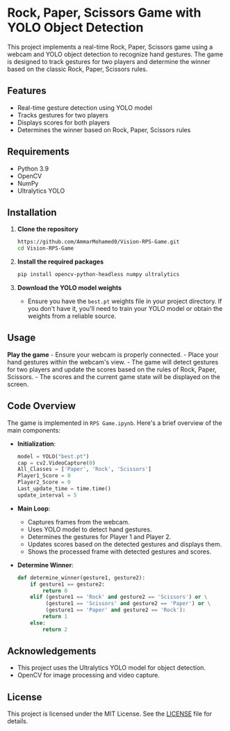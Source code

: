 # Rock, Paper, Scissors Game with YOLO Object Detection

This project implements a real-time Rock, Paper, Scissors game using a webcam and YOLO object detection to recognize hand gestures. The game is designed to track gestures for two players and determine the winner based on the classic Rock, Paper, Scissors rules.

## Features

- Real-time gesture detection using YOLO model
- Tracks gestures for two players
- Displays scores for both players
- Determines the winner based on Rock, Paper, Scissors rules

## Requirements

- Python 3.9
- OpenCV
- NumPy
- Ultralytics YOLO

## Installation

1. **Clone the repository**
    ```bash
    https://github.com/AmmarMohamed0/Vision-RPS-Game.git
    cd Vision-RPS-Game
    ```

2. **Install the required packages**
    ```bash
    pip install opencv-python-headless numpy ultralytics
    ```

3. **Download the YOLO model weights**
    - Ensure you have the `best.pt` weights file in your project directory. If you don't have it, you'll need to train your YOLO model or obtain the weights from a reliable source.

## Usage


   **Play the game**
    - Ensure your webcam is properly connected.
    - Place your hand gestures within the webcam's view.
    - The game will detect gestures for two players and update the scores based on the rules of Rock, Paper, Scissors.
    - The scores and the current game state will be displayed on the screen.


## Code Overview

The game is implemented in `RPS Game.ipynb`. Here's a brief overview of the main components:

- **Initialization**: 
    ```python
    model = YOLO("best.pt")
    cap = cv2.VideoCapture(0)
    All_Classes = ['Paper', 'Rock', 'Scissors']
    Player1_Score = 0
    Player2_Score = 0
    Last_update_time = time.time()
    update_interval = 5
    ```

- **Main Loop**: 
    - Captures frames from the webcam.
    - Uses YOLO model to detect hand gestures.
    - Determines the gestures for Player 1 and Player 2.
    - Updates scores based on the detected gestures and displays them.
    - Shows the processed frame with detected gestures and scores.

- **Determine Winner**: 
    ```python
    def determine_winner(gesture1, gesture2):
        if gesture1 == gesture2:
            return 0
        elif (gesture1 == 'Rock' and gesture2 == 'Scissors') or \
             (gesture1 == 'Scissors' and gesture2 == 'Paper') or \
             (gesture1 == 'Paper' and gesture2 == 'Rock'):
            return 1
        else:
            return 2
    ```

## Acknowledgements

- This project uses the Ultralytics YOLO model for object detection.
- OpenCV for image processing and video capture.

## License

This project is licensed under the MIT License. See the [LICENSE](LICENSE) file for details.

